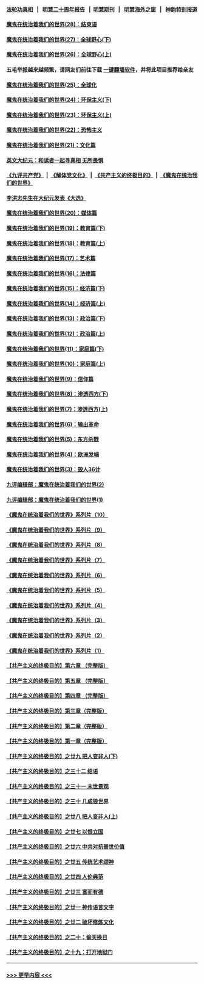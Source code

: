 #### [法轮功真相](https://github.com/gfw-breaker/truth/blob/master/README.md?t=0) &nbsp;&nbsp;|&nbsp;&nbsp; [明慧二十周年报告](https://github.com/gfw-breaker/mh-reports/blob/master/README.md?t=0) &nbsp;&nbsp;|&nbsp;&nbsp;[明慧期刊](https://github.com/gfw-breaker/mh-qikan) &nbsp;&nbsp;|&nbsp;&nbsp; [明慧海外之窗](https://github.com/gfw-breaker/mh-news/blob/master/README.md?t=0) &nbsp;&nbsp;|&nbsp;&nbsp; [神韵特别报道](https://github.com/gfw-breaker/mh-news/blob/master/shenyun.md?t=0)
#### [魔鬼在统治着我们的世界(28)：结束语](../pages/nsc422/n10936246.md?t=06121101) 
#### [魔鬼在统治着我们的世界(27)：全球野心(下)](../pages/nsc422/n10928319.md?t=06121101) 
#### [魔鬼在统治着我们的世界(26)：全球野心(上)](../pages/nsc422/n10900318.md?t=06121101) 
#### 五毛举报越来越频繁，请网友们前往下载 [一键翻墙软件](https://github.com/gfw-breaker/ssr-accounts)，并将此项目推荐给亲友
#### [魔鬼在统治着我们的世界(25)：全球化](../pages/nsc422/n10788205.md?t=06121101) 
#### [魔鬼在统治着我们的世界(24)：环保主义(下)](../pages/nsc422/n10695307.md?t=06121101) 
#### [魔鬼在统治着我们的世界(23)：环保主义(上)](../pages/nsc422/n10688613.md?t=06121101) 
#### [魔鬼在统治着我们的世界(22)：恐怖主义](../pages/nsc422/n10614727.md?t=06121101) 
#### [魔鬼在统治着我们的世界(21)：文化篇](../pages/nsc422/n10597706.md?t=06121101) 
#### [英文大纪元：和读者一起寻真相 无所畏惧](../pages/nsc422/n12542027.md?t=06121101) 
#### [《九评共产党》](https://github.com/begood0513/9ping.md/blob/master/README.md) &nbsp;|&nbsp; [《解体党文化》](../../../../jtdwh.md/blob/master/README.md)  &nbsp;|&nbsp; [《共产主义的终极目的》](../../../../gczydzjmd.md/blob/master/README.md) &nbsp;|&nbsp; [《魔鬼在统治我们的世界》](../../../../mgztzwmdsj.md/blob/master/README.md) 
#### [李洪志先生在大纪元发表《大选》](../pages/nsc422/n12534746.md?t=06121101) 
#### [魔鬼在统治着我们的世界(20)：媒体篇](../pages/nsc422/n10586579.md?t=06121101) 
#### [魔鬼在统治着我们的世界(19)：教育篇(下)](../pages/nsc422/n10564808.md?t=06121101) 
#### [魔鬼在统治着我们的世界(18)：教育篇(上)](../pages/nsc422/n10526970.md?t=06121101) 
#### [魔鬼在统治着我们的世界(17)：艺术篇](../pages/nsc422/n10499093.md?t=06121101) 
#### [魔鬼在统治着我们的世界(16)：法律篇](../pages/nsc422/n10485969.md?t=06121101) 
#### [魔鬼在统治着我们的世界(15)：经济篇(下)](../pages/nsc422/n10469975.md?t=06121101) 
#### [魔鬼在统治着我们的世界(14)：经济篇(上)](../pages/nsc422/n10457370.md?t=06121101) 
#### [魔鬼在统治着我们的世界(13)：政治篇(下)](../pages/nsc422/n10448270.md?t=06121101) 
#### [魔鬼在统治着我们的世界(12)：政治篇(上)](../pages/nsc422/n10444576.md?t=06121101) 
#### [魔鬼在统治着我们的世界(11)：家庭篇(下)](../pages/nsc422/n10440961.md?t=06121101) 
#### [魔鬼在统治着我们的世界(10)：家庭篇(上)](../pages/nsc422/n10435448.md?t=06121101) 
#### [魔鬼在统治着我们的世界(9)：信仰篇](../pages/nsc422/n10432159.md?t=06121101) 
#### [魔鬼在统治着我们的世界(8)：渗透西方(下)](../pages/nsc422/n10429603.md?t=06121101) 
#### [魔鬼在统治着我们的世界(7)：渗透西方(上)](../pages/nsc422/n10426013.md?t=06121101) 
#### [魔鬼在统治着我们的世界(6)：输出革命](../pages/nsc422/n10421536.md?t=06121101) 
#### [魔鬼在统治着我们的世界(5)：东方杀戮](../pages/nsc422/n10417707.md?t=06121101) 
#### [魔鬼在统治着我们的世界(4)：欧洲发端](../pages/nsc422/n10414890.md?t=06121101) 
#### [魔鬼在统治着我们的世界(3)：毁人36计](../pages/nsc422/n10411583.md?t=06121101) 
#### [九评编辑部：魔鬼在统治着我们的世界(2)](../pages/nsc422/n10410036.md?t=06121101) 
#### [九评编辑部：魔鬼在统治着我们的世界(1)](../pages/nsc422/n10406825.md?t=06121101) 
#### [《魔鬼在统治着我们的世界》系列片（10）](../pages/nsc422/n12292670.md?t=06121101) 
#### [《魔鬼在统治着我们的世界》系列片（9）](../pages/nsc422/n12290859.md?t=06121101) 
#### [《魔鬼在统治着我们的世界》系列片（8）](../pages/nsc422/n12287445.md?t=06121101) 
#### [《魔鬼在统治着我们的世界》系列片（7）](../pages/nsc422/n12283425.md?t=06121101) 
#### [《魔鬼在统治着我们的世界》系列片（6）](../pages/nsc422/n12282314.md?t=06121101) 
#### [《魔鬼在统治着我们的世界》系列片（5）](../pages/nsc422/n12281419.md?t=06121101) 
#### [《魔鬼在统治着我们的世界》系列片（4）](../pages/nsc422/n12274024.md?t=06121101) 
#### [《魔鬼在统治着我们的世界》系列片（3）](../pages/nsc422/n12271322.md?t=06121101) 
#### [《魔鬼在统治着我们的世界》系列片（2）](../pages/nsc422/n12269049.md?t=06121101) 
#### [《魔鬼在统治着我们的世界》系列片（1）](../pages/nsc422/n12267575.md?t=06121101) 
#### [【共产主义的终极目的】第六章 （完整版）](../pages/nsc422/n11428913.md?t=06121101) 
#### [【共产主义的终极目的】第五章 （完整版）](../pages/nsc422/n11428912.md?t=06121101) 
#### [【共产主义的终极目的】第四章 （完整版）](../pages/nsc422/n11428907.md?t=06121101) 
#### [【共产主义的终极目的】第三章（完整版）](../pages/nsc422/n11428848.md?t=06121101) 
#### [【共产主义的终极目的】第二章（完整版）](../pages/nsc422/n11428831.md?t=06121101) 
#### [【共产主义的终极目的】第一章（完整版）](../pages/nsc422/n11417651.md?t=06121101) 
#### [【共产主义的终极目的】之廿九 把人变非人(下)](../pages/nsc422/n11344140.md?t=06121101) 
#### [【共产主义的终极目的】之三十二 结语](../pages/nsc422/n11360535.md?t=06121101) 
#### [【共产主义的终极目的】之三十一 末世景观](../pages/nsc422/n11351129.md?t=06121101) 
#### [【共产主义的终极目的】之三十 几成狼世界](../pages/nsc422/n11348280.md?t=06121101) 
#### [【共产主义的终极目的】之廿八 把人变非人(上)](../pages/nsc422/n11340492.md?t=06121101) 
#### [【共产主义的终极目的】之廿七 以恨立国](../pages/nsc422/n11336944.md?t=06121101) 
#### [【共产主义的终极目的】之廿六 中共对抗普世价值](../pages/nsc422/n11324785.md?t=06121101) 
#### [【共产主义的终极目的】之廿五 传统艺术颂神](../pages/nsc422/n11296396.md?t=06121101) 
#### [【共产主义的终极目的】之廿四 人伦典范](../pages/nsc422/n11296397.md?t=06121101) 
#### [【共产主义的终极目的】之廿三 富而有德](../pages/nsc422/n11283598.md?t=06121101) 
#### [【共产主义的终极目的】之廿一 神传语言文字](../pages/nsc422/n11263265.md?t=06121101) 
#### [【共产主义的终极目的】之廿二 破坏修炼文化](../pages/nsc422/n11245728.md?t=06121101) 
#### [【共产主义的终极目的】之二十：偷天换日](../pages/nsc422/n11238846.md?t=06121101) 
#### [【共产主义的终极目的】之十九：打开地狱门](../pages/nsc422/n11206376.md?t=06121101) 

----
#### [ >>> 更早内容 <<< ](../indexes/nsc422-earlier.md)

